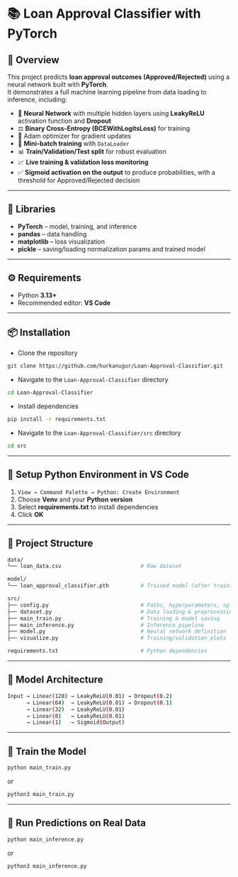 # 📚 Loan Approval Classifier with PyTorch

## 📖 Overview
This project predicts **loan approval outcomes (Approved/Rejected)** using a neural network built with **PyTorch**.  
It demonstrates a full machine learning pipeline from data loading to inference, including:

- 🧠 **Neural Network** with multiple hidden layers using **LeakyReLU** activation function and **Dropout**  
- ⚖️ **Binary Cross-Entropy (BCEWithLogitsLoss)** for training
- 🚀 Adam optimizer for gradient updates 
- 🔀 **Mini-batch training** with `DataLoader`  
- 📊 **Train/Validation/Test split** for robust evaluation  
- 📈 **Live training & validation loss monitoring**  
- ✅ **Sigmoid activation on the output** to produce probabilities, with a threshold for Approved/Rejected decision

---

## 🧩 Libraries
- **PyTorch** – model, training, and inference  
- **pandas** – data handling  
- **matplotlib** – loss visualization  
- **pickle** – saving/loading normalization params and trained model

---

## ⚙️ Requirements

- Python **3.13+**
- Recommended editor: **VS Code**

---

## 📦 Installation

- Clone the repository
```bash
git clone https://github.com/hurkanugur/Loan-Approval-Classifier.git
```

- Navigate to the `Loan-Approval-Classifier` directory
```bash
cd Loan-Approval-Classifier
```

- Install dependencies
```bash
pip install -r requirements.txt
```

- Navigate to the `Loan-Approval-Classifier/src` directory
```bash
cd src
```

---

## 🔧 Setup Python Environment in VS Code

1. `View → Command Palette → Python: Create Environment`  
2. Choose **Venv** and your **Python version**  
3. Select **requirements.txt** to install dependencies  
4. Click **OK**

---

## 📂 Project Structure

```bash
data/
└── loan_data.csv                         # Raw dataset

model/
└── loan_approval_classifier.pth          # Trained model (after training)

src/
├── config.py                             # Paths, hyperparameters, split ratios
├── dataset.py                            # Data loading & preprocessing
├── main_train.py                         # Training & model saving
├── main_inference.py                     # Inference pipeline
├── model.py                              # Neural network definition
├── visualize.py                          # Training/validation plots

requirements.txt                          # Python dependencies
```

---

## 📂 Model Architecture

```bash
Input → Linear(128) → LeakyReLU(0.01) → Dropout(0.2)
      → Linear(64)  → LeakyReLU(0.01) → Dropout(0.1)
      → Linear(32)  → LeakyReLU(0.01)
      → Linear(8)   → LeakyReLU(0.01)
      → Linear(1)   → Sigmoid(Output)
```

---

## 📂 Train the Model
```bash
python main_train.py
```
or
```bash
python3 main_train.py
```

---

## 📂 Run Predictions on Real Data
```bash
python main_inference.py
```
or
```bash
python3 main_inference.py
```

